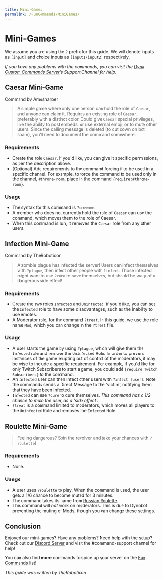 ```yaml
---
title: Mini-Games
permalink: /FunCommands/MiniGames/
---
```


# Mini-Games

We assume you are using the `?` prefix for this guide. We will denote inputs as `[input]` and choice inputs as `[input1/input2]` respectively.

*If you have any problems with the commands, you can visit the [Dyno Custom Commands Server](https://discord.gg/D3K3Fqz)'s Support Channel for help.*

## Caesar Mini-Game
Command by Amosharper

> A simple game where only one person can hold the role of ``Caesar``, and anyone can claim it. Requires an existing role of ``Caesar``, preferably with a distinct color. Could give ``Caesar`` special privileges, like the ability to post embeds, or use external emoji, or to mute other users. Since the calling message is deleted (to cut down on bot spam), you'll need to document the command somewhere.

### Requirements
 - Create the role ``Caesar``. If you'd like, you can give it specific permissions, as per the description above.
 - (Optional) Add requirements to the command forcing it to be used in a specific channel. For example, to force the command to be used only in the channel, ``#throne-room``, place in the command ``{require:#throne-room}``.

### Usage
 - The syntax for this command is ``?crownme``.
 - A member who does not currently hold the role of ``Caesar`` can use the command, which moves them to the role of Caesar.
 - When this command is run, it removes the ``Caesar`` role from any other users.

## Infection Mini-Game
Command by TheRoboticon

> A zombie plague has infected the server! Users can infect themselves with `?plague`, then infect other people with `?infect`. Those infected might want to use `?cure` to save themselves, but should be wary of a dangerous side effect!

### Requirements
 - Create the two roles `Infected` and `Uninfected`. If you'd like, you can set the `Infected` role to have some disadvantages, such as the inability to use emotes.
 - A Moderator role, for the command `?treat`. In this guide, we use the role name `Mod`, which you can change in the `?treat` file.

### Usage
 - A user starts the game by using `?plague`, which will give them the `Infected` role and remove the `Uninfected` Role. In order to prevent instances of the game erupting out of control of the moderators, it may be wise to include a specific requirement. For example, if you'd like for only Twitch Subscribers to start a game, you could add `{require:Twitch Subscribers}` to the command.
 - An `Infected` user can then infect other users with `?infect [user]`. Note the commands sends a Direct Message to the 'victim', notifying them that they have been infected.
 - `Infected` can use `?cure` to cure themselves. *This command has a 1/2 chance to mute the user, as a 'side effect'.*
 - `?treat` is a command limited to moderators, which moves all players to the `Uninfected` Role and removes the `Infected` Role.

## Roulette Mini-Game

> Feeling dangerous? Spin the revolver and take your chances with `?roulette`!

### Requirements
 - None.
 
### Usage
 - A user uses `?roulette` to play. When the command is used, the user gets a 1/6 chance to become muted for 3 minutes.
 - The command takes its name from [Russian Roulette](https://en.wikipedia.org/wiki/Russian_roulette).
 - This command will *not* work on moderators. This is due to Dynobot preventing the muting of Mods, though you can change these settings.
 
## Conclusion

Enjoyed our mini-games? Have any problems? Need help with the setup? Check out our [Discord Server](https://discord.gg/D3K3Fqz) and visit the #command-support channel for help!

You can also find **more** commands to spice up your server on the [Fun Commands](https://dynocc.xyz/Fun%20Commands/) list!

*This guide was written by TheRoboticon*


